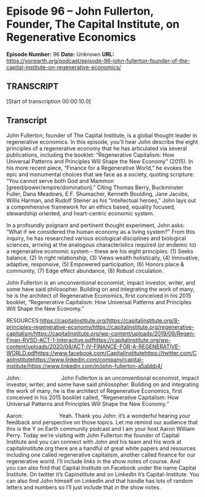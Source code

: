 # Episode 96 – John Fullerton, Founder, The Capital Institute, on Regenerative Economics

**Episode Number:** 96
**Date:** Unknown
**URL:** https://yonearth.org/podcast/episode-96-john-fullerton-founder-of-the-capital-institute-on-regenerative-economics/

## TRANSCRIPT

[Start of transcription 00:00:10.0]

## Transcript

John Fullerton, founder of The Capital Institute, is a global thought leader in regenerative economics. In this episode, you’ll hear John describe the eight principles of a regenerative economy that he has articulated via several publications, including the booklet: “Regenerative Capitalism: How Universal Patterns and Principles Will Shape the New Economy” (2015). In his more recent piece, “Finance for a Regenerative World,” he evokes the epic and monumental choices that we face as a society, quoting scripture: “You cannot serve both God and Mammon [greed/power/empire/domination].” Citing Thomas Berry, Buckminster Fuller, Dana Meadows, E.F. Shumacher, Kenneth Boulding, Jane Jacobs, Willis Harman, and Rudolf Steiner as his “intellectual heroes,” John lays out a comprehensive framework for an ethics based, equality focused, stewardship oriented, and heart-centric economic system.

In a profoundly poignant and pertinent thought experiment, John asks: “What if we considered the human economy as a living system?” From this inquiry, he has researched various ecological disciplines and biological sciences, arriving at the analogous characteristics required (or endemic to) a regenerative economic system – these are his eight principles: (1) Seeks balance, (2) In right relationship, (3) Views wealth holistically, (4) Innovative, adaptive, responsive, (5) Empowered participation, (6) Honors place & community, (7) Edge effect abundance, (8) Robust circulation.

John Fullerton is an unconventional economist, impact investor, writer, and some have said philosopher. Building on and integrating the work of many, he is the architect of Regenerative Economics, first conceived in his 2015 booklet, “Regenerative Capitalism: How Universal Patterns and Principles Will Shape the New Economy.”

RESOURCES:https://capitalinstitute.org/https://capitalinstitute.org/8-principles-regenerative-economy/https://capitalinstitute.org/regenerative-capitalism/https://capitalinstitute.org/wp-content/uploads/2019/09/Regen-Finan-RVSD-ACT-1-Interactive.pdfhttps://capitalinstitute.org/wp-content/uploads/2020/08/ACT-IV-FINANCE-FOR-A-REGENERATIVE-WORLD.pdfhttps://www.facebook.com/CapitalInstitutehttps://twitter.com/CapInstitutehttps://www.linkedin.com/company/capital-institute/https://www.linkedin.com/in/john-fullerton-a5abbb4/

John:                           John Fullerton is an unconventional economist, impact investor, writer, and some have said philosopher. Building on and integrating the work of many, he is the architect of Regenerative Economics, first conceived in his 2015 booklet called, “Regenerative Capitalism: How Universal Patterns and Principles Will Shape the New Economy.”

Aaron:                        Yeah. Thank you John: it’s a wonderful hearing your feedback and perspective on those topics. Let me remind our audience that this is the Y on Earth community podcast and I am your host Aaron William Perry. Today we’re visiting with John Fullerton the founder of Capital Institute and you can connect with John and his team and his work at capitalinstitute.org there are a handful of great white papers and resources including one called regenerative capitalism, another called finance for our regenerative world. I’ll include links in the show notes of course. And you can also find that Capital Institute on Facebook under the name Capital Institute. On twitter it’s Capinstitute and on LinkedIn it’s Capital-Institute. You can also find John himself on LinkedIn and that handle has lots of random letters and numbers so I’ll just include that in the show notes.

